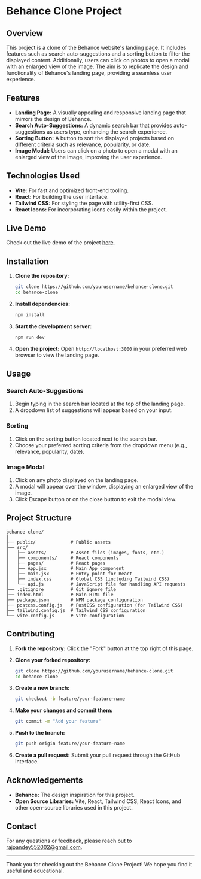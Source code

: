 

# Behance Clone Project

## Overview

This project is a clone of the Behance website's landing page. It includes features such as search auto-suggestions and a sorting button to filter the displayed content. Additionally, users can click on photos to open a modal with an enlarged view of the image. The aim is to replicate the design and functionality of Behance's landing page, providing a seamless user experience.

## Features

- **Landing Page:** A visually appealing and responsive landing page that mirrors the design of Behance.
- **Search Auto-Suggestions:** A dynamic search bar that provides auto-suggestions as users type, enhancing the search experience.
- **Sorting Button:** A button to sort the displayed projects based on different criteria such as relevance, popularity, or date.
- **Image Modal:** Users can click on a photo to open a modal with an enlarged view of the image, improving the user experience.

## Technologies Used

- **Vite:** For fast and optimized front-end tooling.
- **React:** For building the user interface.
- **Tailwind CSS:** For styling the page with utility-first CSS.
- **React Icons:** For incorporating icons easily within the project.

## Live Demo

Check out the live demo of the project [here](https://behance-clone-raj.netlify.app/).

## Installation

1. **Clone the repository:**
   ```sh
   git clone https://github.com/yourusername/behance-clone.git
   cd behance-clone
   ```

2. **Install dependencies:**
   ```sh
   npm install
   ```

3. **Start the development server:**
   ```sh
   npm run dev
   ```

4. **Open the project:**
   Open `http://localhost:3000` in your preferred web browser to view the landing page.

## Usage

### Search Auto-Suggestions
1. Begin typing in the search bar located at the top of the landing page.
2. A dropdown list of suggestions will appear based on your input.

### Sorting
1. Click on the sorting button located next to the search bar.
2. Choose your preferred sorting criteria from the dropdown menu (e.g., relevance, popularity, date).


### Image Modal
1. Click on any photo displayed on the landing page.
2. A modal will appear over the window, displaying an enlarged view of the image.
3. Click Escape button or on the close button to exit the modal view.

## Project Structure

```
behance-clone/
│
├── public/             # Public assets
├── src/                
│   ├── assets/         # Asset files (images, fonts, etc.)
│   ├── components/     # React components
│   ├── pages/          # React pages
│   ├── App.jsx         # Main App component
│   ├── main.jsx        # Entry point for React
│   ├── index.css       # Global CSS (including Tailwind CSS)
│   └── api.js          # JavaScript file for handling API requests
├── .gitignore          # Git ignore file
├── index.html          # Main HTML file
├── package.json        # NPM package configuration
├── postcss.config.js   # PostCSS configuration (for Tailwind CSS)
├── tailwind.config.js  # Tailwind CSS configuration
└── vite.config.js      # Vite configuration
```

## Contributing

1. **Fork the repository:**
   Click the "Fork" button at the top right of this page.

2. **Clone your forked repository:**
   ```sh
   git clone https://github.com/yourusername/behance-clone.git
   cd behance-clone
   ```

3. **Create a new branch:**
   ```sh
   git checkout -b feature/your-feature-name
   ```

4. **Make your changes and commit them:**
   ```sh
   git commit -m "Add your feature"
   ```

5. **Push to the branch:**
   ```sh
   git push origin feature/your-feature-name
   ```

6. **Create a pull request:**
   Submit your pull request through the GitHub interface.

## Acknowledgements

- **Behance:** The design inspiration for this project.
- **Open Source Libraries:** Vite, React, Tailwind CSS, React Icons, and other open-source libraries used in this project.

## Contact

For any questions or feedback, please reach out to [rajpandey552002@gmail.com]().

---

Thank you for checking out the Behance Clone Project! We hope you find it useful and educational.
